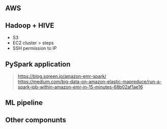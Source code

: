 ## AWS

## Hadoop + HIVE 
- S3  
- EC2 cluster > steps
- SSH permission to IP  

## PySpark application
> https://blog.sqreen.io/amazon-emr-spark/  
> https://medium.com/big-data-on-amazon-elastic-mapreduce/run-a-spark-job-within-amazon-emr-in-15-minutes-68b02af1ae16  


## ML pipeline


## Other componunts
